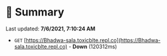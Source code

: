 # 📖 Summary
Last updated: **7/6/2021, 7:10:24 AM**

- `GET` [https://Bhadwa-sala.toxicblte.repl.co](https://Bhadwa-sala.toxicblte.repl.co) - **Down** (120312ms)
